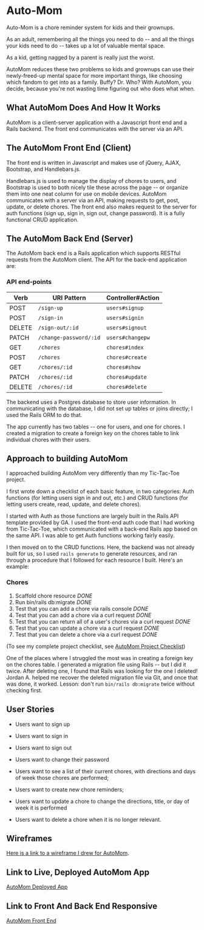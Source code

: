 # Auto-Mom

Auto-Mom is a chore reminder system for kids and their grownups.

As an adult, remembering all the things you need to do -- and all the things
your kids need to do -- takes up a lot of valuable mental space.

As a kid, getting nagged by a parent is really just the worst.

AutoMom reduces these two problems so kids and grownups can use their newly-freed-up
mental space for more important things, like choosing which fandom to get into
as a family. Buffy? Dr. Who? With AutoMom, you decide, because you're not
wasting time figuring out who does what when.

## What AutoMom Does And How It Works

AutoMom is a client-server application with a Javascript front end and a Rails backend. The front end communicates with the server via an API.

## The AutoMom Front End (Client)

The front end is written in Javascript and makes use of jQuery, AJAX,
Bootstrap, and Handlebars.js.

Handlebars.js is used to manage the display of chores to users, and Bootstrap
is used to both nicely tile these across the page -- or organize them into one
neat column for use on mobile devices. AutoMom communicates with a server
via an API, making requests to get, post, update, or delete chores. The front end
also makes request to the server for auth functions (sign up, sign in,
sign out, change password). It is a fully functional CRUD application.

## The AutoMom Back End (Server)

The AutoMom back end is a Rails application which supports RESTful requests
from the AutoMom client. The API for the back-end application are:

### API end-points

| Verb   | URI Pattern            | Controller#Action |
|--------|------------------------|-------------------|
| POST   | `/sign-up`             | `users#signup`    |
| POST   | `/sign-in`             | `users#signin`    |
| DELETE | `/sign-out/:id`        | `users#signout`   |
| PATCH  | `/change-password/:id` | `users#changepw`  |
| GET    | `/chores`              | `chores#index`    |
| POST   | `/chores`              | `chores#create`   |
| GET    | `/chores/:id`          | `chores#show`     |
| PATCH  | `/chores/:id`          | `chores#update`   |
| DELETE | `/chores/:id`          | `chores#delete`   |

The backend uses a Postgres database to store user information. In communicating
with the database, I did not set up tables or joins directly; I used the Rails ORM to do that.

The app currently has two tables -- one for users, and one for chores. I created
a migration to create a foreign key on the chores table to link individual chores
with their users.

## Approach to building AutoMom

I approached building AutoMom very differently than my Tic-Tac-Toe project.

I first wrote down a checklist of each basic feature, in two categories: Auth
functions (for letting users sign in and out, etc.) and CRUD functions (for
letting users create, read, update, and delete chores).

I started with Auth as those functions are largely built in the Rails API template
provided by GA. I used the front-end auth code that I had working from Tic-Tac-Toe,
which communicated with a back-end Rails app based on the same API. I was able to get Auth
functions working fairly easily.

I then moved on to the CRUD functions. Here, the backend was not already built for us,
so I used `rails generate` to generate resources, and ran through a procedure that I
followed for each resource I built. Here's an example:

### Chores

1. Scaffold chore resource *DONE*
2. Run bin/rails db:migrate *DONE*
3. Test that you can add a chore via rails console *DONE*
4. Test that you can add a chore via a curl request *DONE*
5. Test that you can return all of a user's chores via a curl request *DONE*
6. Test that you can update a chore via a curl request *DONE*
7. Test that you can delete a chore via a curl request *DONE*

(To see my complete project checklist, see [AutoMom Project Checklist](https://github.com/lisawilliams/auto-mom-front/blob/master/checklist.md))

One of the places where I struggled the most was in creating a foreign key on the chores
table. I generated a migration file using Rails -- but I did it twice. After deleting one,
I found that Rails was looking for the one I deleted! Jordan A. helped me recover the deleted
migration file via Git, and once that was done, it worked. Lesson: don't run `bin/rails db:migrate` twice
without checking first.

## User Stories

* Users want to sign up
* Users want to sign in
* Users want to sign out
* Users want to change their password

* Users want to see a list of their current chores, with directions and days of week those chores are performed;
* Users want to create new chore reminders;
* Users want to update a chore to change the directions, title, or day of week it is performed
* Users want to delete a chore when it is no longer relevant.


## Wireframes

[Here is a link to a wireframe I drew for AutoMom](https://github.com/lisawilliams/auto-mom-front/blob/development/Auto-Mom-Wireframe.jpg).

## Link to Live, Deployed AutoMom App

[AutoMom Deployed App](https://lisawilliams.github.io/auto-mom-front/)

## Link to Front And Back End Responsive

[AutoMom Front End](https://github.com/lisawilliams/auto-mom-front)
